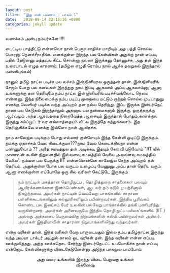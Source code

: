 ```yaml
---
layout: post
title:  "இது என் பயணம் - பாகம் 1"
date:   2018-09-14 22:16:16 +0800
categories: jekyll update
---
```


வணக்கம் அன்பு நம்பர்களே !!!!

டைட்டில பாத்திட்டு  என்னவொ நான் பெருச சாதிச்ச மாறியும் அத பத்தி  சொல்ல பொரனு நெனச்சீராதீங்க. எனக்குள்ள இருந்த பல கேள்விகள் அதுக்கு நான் எப்படி பதில் தேடுனனு மத்தவங கிட்ட சொன்னா நல்லா  இருக்கனு  தோணுச்சு, அது  தன் இந்த உரையாடல் எழுத காரணம். (தமிழ்ல எழுதி ரொம்ப நால் ஆச்சு தவறுகல் இருந்தால் மன்னியுங்கல்)

நானும் தமிழ் நாட்ல படிச்ச பல லச்சம் இன்ஜினியரல ஒருத்தன் தான். இன்ஜினியரிங் சேரும் போது பல கனவுகள் இருந்துது நாம இப்டி ஆகலாம் அப்டி ஆகலாம்னு, ஆனா உங்களுக்கு தன தெரியுமே நம்ப நாட்ல இன்ஜினியரிங் படிச்சிவங்லோட நெலம என்னனு. இந்த நிலைமைக்கு நம்ப படிப்பு முறையை மட்டும் குற்றம் சொல்ல முடியாதுனு எனக்கு வெளியுர் படிக்க வந்த அப்புறம் தன நல்ல தெரிஜ்து. இப்ப இருக்க இன்டர்நெட் நாலா பல கெடுதல் இருந்தாலும் அதனால பல நன்மைகளும் இருக்கு. ஒருத்தருக்கு ஆர்வமும் அந்த ஆர்வத்தை நிறைவேத்த ஆசையும் இருந்தால் போதும்,கணக்குல இருந்து கம்ப்யூட்டர் வர எல்லாத்தையும் வீட்ல இருத்தே கத்துக்கலாம். இத தெரிஞ்சிக்கவே எனக்கு இவ்ளோ நாள் ஆகிதச்சு.

நாம காலேஜ்ல படிக்கும் பொது எல்லார் குள்ளேயும் இந்த கேள்வி ஓடிட்டு இருக்கும். நமக்கு ஏதாச்சும் வேல கிடைக்குமா???நாம வேல கெடைக்கிலநா  என்ன பண்ணுவோம் ?? அதே சமயத்துல தன்  அடிக்கடி இதயும்  கேள்வி படுவோம் "IIT யில் மாணவன்  கூகிள்  நிறுவனதில் இவ்வளவு சமலத்தில் வேலை அவவ்ளவு சமலத்தில் வேலை". நம்மள பல பேருக்கு IIT என்னனென்னே காலேஜ்ல சேந்த அப்புறம் தன் தெரியும். அதுக்குள்ள போக பல வருடம் உழைப்பு வேணுனு அப்ப தான் தெரிய வரும்.  ஆனா எனக்குள்ள எப்போமே ஒரு சில வரிகள் கேட்டுடே இருக்கும்

> நம் நாட்டின் மகத்தான தொழிநுட்ப , தொழித்துறை சாதனைகள் பலவும் ஆயிரக்கணக்கான இளம்பெண்கள், ஆடவர் தம் கடும் முயற்சினால் நிகழ்ந்தவை. அவர்கள் நாட்டின் வெவ்வேறு பாகங்களில் சாதாண பள்ளிக்கூடங்களிலும் கல்லூரிகளிலும் பயிண்றவர்கள். இந்திய பூரிவகம் கொண்ட பல இலட்சம் பேர் உலகின் பல்வேறு பாங்காக்கில் தங்கி பணிபுரிந்து வருகின்றனர். அவர்கள் அனைவருமே இந்திய தொழி நுட்ப  பயிலக'ங்களில் (IIT ) அல்லது அத்தகைய பெருமைமிகு  நிறுவங்களின் கல்வி பயின்றவர்கள் அல்லர். அவர்கள் இந்தியாவின் சாதாரண நிறுவாங்களிலிந்து வந்தவர்கள்.    

என்ற வரிகள் தான். இந்த வரிகள் வேற யாருடையதும்  இல்ல நம்ப தமிழ்நாட்ல இருந்து வந்த அய்யா டாக்டர் அப்துல் காலம் ஓட வரிகள் தன். இந்த வரிகள் என்ன எப்படி ஊக்குவித்தது. அந்த ஊக்கதொட சேர்ந்து இன்டர்நெடட்ட உபயோகிச்சு நான் எப்படி என்னோட கேள்விகளுக்கு விடைதேடுனேன்னு அடுந்த பாகலுல பாப்போம்.<br>
                                  <center>அது வரை உங்களிம் இருந்து விடை பெறுவது உங்கள்</center>
                                                <center>விக்னேஷ்</center>
